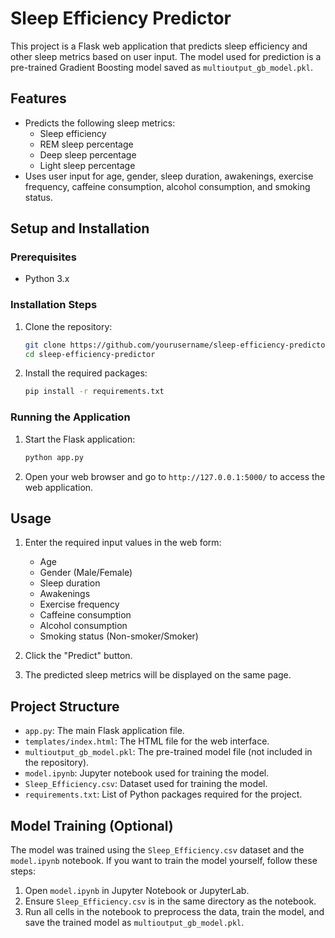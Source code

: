 # Sleep Efficiency Predictor

This project is a Flask web application that predicts sleep efficiency and other sleep metrics based on user input. The model used for prediction is a pre-trained Gradient Boosting model saved as `multioutput_gb_model.pkl`.

## Features

- Predicts the following sleep metrics:
  - Sleep efficiency
  - REM sleep percentage
  - Deep sleep percentage
  - Light sleep percentage
- Uses user input for age, gender, sleep duration, awakenings, exercise frequency, caffeine consumption, alcohol consumption, and smoking status.

## Setup and Installation

### Prerequisites

- Python 3.x

### Installation Steps

1. Clone the repository:
    ```bash
    git clone https://github.com/yourusername/sleep-efficiency-predictor.git
    cd sleep-efficiency-predictor
    ```

2. Install the required packages:
    ```bash
    pip install -r requirements.txt
    ```

### Running the Application

1. Start the Flask application:
    ```bash
    python app.py
    ```

2. Open your web browser and go to `http://127.0.0.1:5000/` to access the web application.

## Usage

1. Enter the required input values in the web form:
   - Age
   - Gender (Male/Female)
   - Sleep duration
   - Awakenings
   - Exercise frequency
   - Caffeine consumption
   - Alcohol consumption
   - Smoking status (Non-smoker/Smoker)

2. Click the "Predict" button.

3. The predicted sleep metrics will be displayed on the same page.

## Project Structure

- `app.py`: The main Flask application file.
- `templates/index.html`: The HTML file for the web interface.
- `multioutput_gb_model.pkl`: The pre-trained model file (not included in the repository).
- `model.ipynb`: Jupyter notebook used for training the model.
- `Sleep_Efficiency.csv`: Dataset used for training the model.
- `requirements.txt`: List of Python packages required for the project.

## Model Training (Optional)

The model was trained using the `Sleep_Efficiency.csv` dataset and the `model.ipynb` notebook. If you want to train the model yourself, follow these steps:

1. Open `model.ipynb` in Jupyter Notebook or JupyterLab.
2. Ensure `Sleep_Efficiency.csv` is in the same directory as the notebook.
3. Run all cells in the notebook to preprocess the data, train the model, and save the trained model as `multioutput_gb_model.pkl`.

